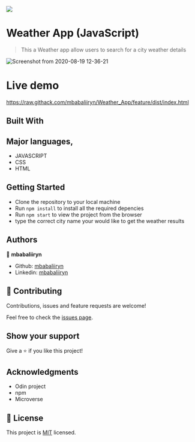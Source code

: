 ![](https://img.shields.io/badge/Microverse-blueviolet)

# Weather App (JavaScript)

> This a Weather app allow users to search for a city weather details

![Screenshot from 2020-08-19 12-36-21](https://user-images.githubusercontent.com/44978186/90618454-b3b07580-e218-11ea-9f90-76f6da4fc229.png)


# Live demo
https://raw.githack.com/mbabaliiryn/Weather_App/feature/dist/index.html

## Built With

## Major languages,
- JAVASCRIPT
- CSS
- HTML

## Getting Started
- Clone the repository to your local machine
- Run `npm install` to install all the required depencies
- Run `npm start` to view the project from the browser
- type the correct city name your would like to get the weather results


## Authors

👤 **mbabaliiryn**

- Github: [mbabaliiryn](https://github.com/mbabaliiryn)
- Linkedin: [mbabaliiryn](https://www.linkedin.com/in/mbabali-iryn/)


## 🤝 Contributing

Contributions, issues and feature requests are welcome!

Feel free to check the [issues page](https://github.com/mbabaliiryn/TodoList/issues).

## Show your support

Give a ⭐️ if you like this project!

## Acknowledgments

- Odin project
- npm
- Microverse
## 📝 License

This project is [MIT](lic.url) licensed.
